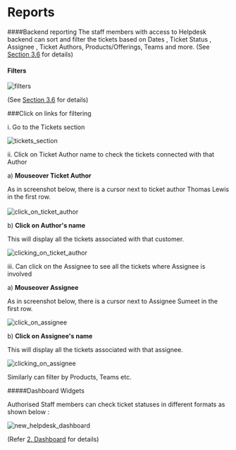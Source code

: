 # Reports

####Backend reporting
 The staff members with access to Helpdesk backend can sort and filter the tickets based on Dates , Ticket Status , Assignee , Ticket Authors, Products/Offerings, Teams and more. (See [Section 3.6](http://docs.rtcamp.com/rtbiz/helpdesk/admin/tickets/ticket_listing_ui.html) for details)

#### Filters

![filters](https://cloud.githubusercontent.com/assets/9676513/6465970/7adbf31e-c1ea-11e4-8dfd-56dd7c311bd7.png)

(See [Section 3.6](http://docs.rtcamp.com/rtbiz/helpdesk/admin/tickets/ticket_listing_ui.html#b-sorting-and-filters) for details)

###Click on links for filtering

i. Go to the Tickets section

![tickets_section](https://cloud.githubusercontent.com/assets/8191145/6576119/bf9c7756-c75a-11e4-943e-a3825c0a09cf.png)


ii. Click on Ticket Author name to check the tickets connected with that Author

a) **Mouseover Ticket Author**

As in screenshot  below, there is a cursor next to ticket author Thomas Lewis in the first row.
<br/>
<br/>
![click_on_ticket_author](https://cloud.githubusercontent.com/assets/8191145/6576322/5aa351b0-c75c-11e4-8abc-40a47401bf0e.png)

b) **Click on Author's name**

This will display all the tickets associated with that customer.

![clicking_on_ticket_author](https://cloud.githubusercontent.com/assets/8191145/6575656/bf7c8b52-c756-11e4-842d-bfb5b314d74e.png)


iii. Can click on the Assignee to see all the tickets where Assignee is involved

a) **Mouseover Assignee**

As in screenshot  below, there is a cursor next to Assignee Sumeet in the first row.

![click_on_assignee](https://cloud.githubusercontent.com/assets/8191145/6576227/9cbc0d5e-c75b-11e4-9e3c-2209c1f6a31f.png)

b) **Click on Assignee's name**

This will display all the tickets associated with that assignee.

![clicking_on_assignee](https://cloud.githubusercontent.com/assets/8191145/6576411/0bc30ea4-c75d-11e4-8127-3e6abcdfb3d0.png)

Similarly can filter by Products, Teams etc.

#####Dashboard Widgets

Authorised Staff members can check ticket statuses  in different formats as shown below :

![new_helpdesk_dashboard](https://cloud.githubusercontent.com/assets/8191145/7612951/814298a4-f9ab-11e4-89ea-2a9d601e9d9b.png)


(Refer [2. Dashboard](http://docs.rtcamp.com/rtbiz/helpdesk/admin/dashboard.html) for details)
